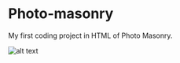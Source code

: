 # Photo-masonry
My first coding project in HTML of Photo Masonry.

![alt text](http://url/to/img.png)

